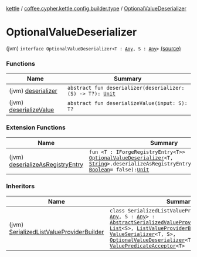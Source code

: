 [kettle](../../index.md) / [coffee.cypher.kettle.config.builder.type](../index.md) / [OptionalValueDeserializer](./index.md)

# OptionalValueDeserializer

(jvm) `interface OptionalValueDeserializer<T : `[`Any`](https://kotlinlang.org/api/latest/jvm/stdlib/kotlin/-any/index.html)`, S : `[`Any`](https://kotlinlang.org/api/latest/jvm/stdlib/kotlin/-any/index.html)`>` [(source)](https://github.com/Cypher121/kettle/blob/master/src/main/kotlin/coffee/cypher/kettle/config/builder/type/OptionalValueDeserializer.kt#L3)

### Functions

| Name | Summary |
|---|---|
| (jvm) [deserializer](deserializer.md) | `abstract fun deserializer(deserializer: (S) -> T?): `[`Unit`](https://kotlinlang.org/api/latest/jvm/stdlib/kotlin/-unit/index.html) |
| (jvm) [deserializeValue](deserialize-value.md) | `abstract fun deserializeValue(input: S): T?` |

### Extension Functions

| Name | Summary |
|---|---|
| (jvm) [deserializeAsRegistryEntry](../../coffee.cypher.kettle.config.builder/deserialize-as-registry-entry.md) | `fun <T : IForgeRegistryEntry<T>> `[`OptionalValueDeserializer`](./index.md)`<T, `[`String`](https://kotlinlang.org/api/latest/jvm/stdlib/kotlin/-string/index.html)`>.deserializeAsRegistryEntry(errorOnMissing: `[`Boolean`](https://kotlinlang.org/api/latest/jvm/stdlib/kotlin/-boolean/index.html)` = false): `[`Unit`](https://kotlinlang.org/api/latest/jvm/stdlib/kotlin/-unit/index.html) |

### Inheritors

| Name | Summary |
|---|---|
| (jvm) [SerializedListValueProviderBuilder](../../coffee.cypher.kettle.config.builder.value.serialized/-serialized-list-value-provider-builder/index.md) | `class SerializedListValueProviderBuilder<T : `[`Any`](https://kotlinlang.org/api/latest/jvm/stdlib/kotlin/-any/index.html)`, S : `[`Any`](https://kotlinlang.org/api/latest/jvm/stdlib/kotlin/-any/index.html)`> : `[`AbstractSerializedValueProviderBuilder`](../../coffee.cypher.kettle.config.builder.value.serialized/-abstract-serialized-value-provider-builder/index.md)`<`[`List`](https://kotlinlang.org/api/latest/jvm/stdlib/kotlin.collections/-list/index.html)`<T>, `[`List`](https://kotlinlang.org/api/latest/jvm/stdlib/kotlin.collections/-list/index.html)`<S>, `[`ListValueProviderBuilder`](../../coffee.cypher.kettle.config.builder.value/-list-value-provider-builder/index.md)`<S>>, `[`ValueSerializer`](../-value-serializer/index.md)`<T, S>, `[`OptionalValueDeserializer`](./index.md)`<T, S>, `[`ValuePredicateAcceptor`](../-value-predicate-acceptor/index.md)`<T>` |
